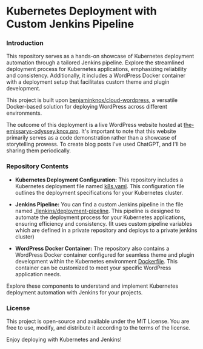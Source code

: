 # Kubernetes Deployment with Custom Jenkins Pipeline

### Introduction

This repository serves as a hands-on showcase of Kubernetes deployment automation through a tailored Jenkins pipeline. Explore the streamlined deployment process for Kubernetes applications, emphasizing reliability and consistency. Additionally, it includes a WordPress Docker container with a deployment setup that facilitates custom theme and plugin development.

This project is built upon [benjaminknox/cloud-wordpress](https://github.com/benjaminknox/cloud-wordpress), a versatile Docker-based solution for deploying WordPress across different environments.

The outcome of this deployment is a live WordPress website hosted at [the-emissarys-odyssey.knox.pro](https://the-emissarys-odyssey.knox.pro/). It's important to note that this website primarily serves as a code demonstration rather than a showcase of storytelling prowess. To create blog posts I've used ChatGPT, and I'll be sharing them periodically.

### Repository Contents

- **Kubernetes Deployment Configuration:** This repository includes a Kubernetes deployment file named [k8s.yaml](https://github.com/benjaminknox/the-emissarys-odyssey/blob/main/k8s.yaml). This configuration file outlines the deployment specifications for your Kubernetes cluster.

- **Jenkins Pipeline:** You can find a custom Jenkins pipeline in the file named [./jenkins/deployment-pipeline](https://github.com/benjaminknox/the-emissarys-odyssey/blob/main/.jenkins/deployment-pipeline). This pipeline is designed to automate the deployment process for your Kubernetes applications, ensuring efficiency and consistency. (It uses custom pipeline variables which are defined in a private repository and deploys to a private jenkins cluster)

- **WordPress Docker Container:** The repository also contains a WordPress Docker container configured for seamless theme and plugin development within the Kubernetes environment [Dockerfile](https://github.com/benjaminknox/the-emissarys-odyssey/blob/main/Dockerfile). This container can be customized to meet your specific WordPress application needs.

Explore these components to understand and implement Kubernetes deployment automation with Jenkins for your projects.


### License

This project is open-source and available under the MIT License. You are free to use, modify, and distribute it according to the terms of the license.

Enjoy deploying with Kubernetes and Jenkins!
